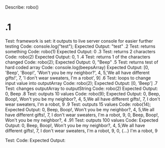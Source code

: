 Describe: robo()
# .1
Test: framework is set: it outputs to live server console for easier further testing
Code: console.log("test");
Expected Output: "test"
 .2
Test: returns something
Code: robo(1)
Expected Output: 0 
 .3
Test: returns 2 characters
Code: robo(2)
Expected Output: 0, 1 
 .4
Test: returns 1 of the characters changed
Code: robo(2);
Expected Output:  0, "Beep"
 .5
Test: returns test of hard coded array
Code: console.log(beepsArray)
Expected Output: [0, 'Beep', 'Boop!', 'Won't you be my neighbor?', 4, 5,'We all have different gifts!', 7, 'I don't wear sweaters, I'm a robot', 9]
 .6
Test: loops to change input value into outputArray
Code: robo(2);
Expected Output: [0, 'Beep'] 
 .7
Test: changes outputArray to outputString
Code: robo(2)
Expected Output: 0, Beep
 .8
Test: outputs 10 values
Code: robo(9);
Expected Output: 0, Beep, Boop!, Won't you be my neighbor?, 4, 5,We all have different gifts!, 7, I don't wear sweaters, I'm a robot, 9
 .9
Test: outputs 15 values
Code: robo(14);
Expected Output: 0, Beep, Boop!, Won't you be my neighbor?, 4, 5,We all have different gifts!, 7, I don't wear sweaters, I'm a robot, 9, 0, Beep, Boop!, Won't you be my neighbor?, 4
 .91
Test: outputs 100 values
Code: 
Expected Output: 0, Beep, Boop!, Won't you be my neighbor?, 4, 5,We all have different gifts!, 7, I don't wear sweaters, I'm a robot, 9, 0, {...} I'm a robot, 9
  
Test: 
Code: 
Expected Output: 
 
